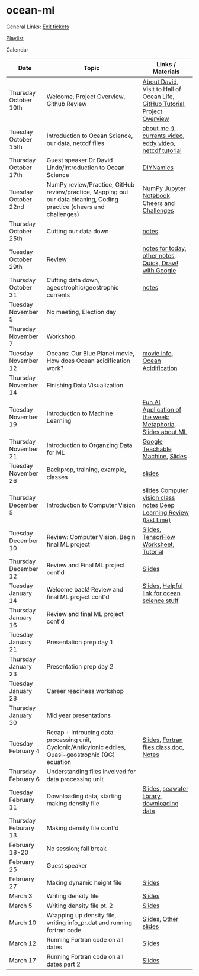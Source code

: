 # ocean-ml

General Links:
[Exit tickets](https://docs.google.com/forms/d/e/1FAIpQLSfsxnziDqgi37Dt_TLSYkIe0KuvZZAgwfX-sCrVf3oFcm8oyA/viewform?usp=sf_link)

[Playlist](https://docs.google.com/spreadsheets/d/1ZSeXgPK3O_-eN1yIHNxt3gs5BrxWRAwwLJfhDrIfHMU/edit?usp=sharing)

Calendar 

Date | Topic | Links / Materials
-----|------ | ------
Thursday October 10th | Welcome, Project Overview, Github Review | [About David](https://www.lindolab.org), Visit to Hall of Ocean Life, [GitHub Tutorial](https://github.com/madesai22/ocean-ml/blob/master/githubguide.md), [Project Overview](https://docs.google.com/presentation/d/1Bc4cwUtR7_GL2sYTmLbf_lsP73Djew41mYnsg5gxuAc/edit#slide=id.g62e1c0553b_0_103)
Tuesday October 15th | Introduction to Ocean Science, our data, netcdf files | [about me :)](https://docs.google.com/presentation/d/1NuTtptPGKhsEaT7ruuVCyc6ePzO-LdGVo63RlxZZXWM/edit?usp=sharing), [currents video](https://www.youtube.com/watch?v=p4pWafuvdrY), [eddy video](https://www.youtube.com/watch?v=LzlbaGIPAA0), [netcdf tutorial](https://github.com/madesai22/ocean-ml/blob/master/NetCDF-tutorial.ipynb)
Thursday October 17th | Guest speaker Dr David Lindo/Introduction to Ocean Science | [DIYNamics](https://diynamics.github.io/pages/about.html)
Tuesday October 22nd | NumPy review/Practice, GitHub review/practice, Mapping out our data cleaning, Coding practice (cheers and challenges) | [NumPy Jupyter Notebook](https://github.com/madesai22/ocean-ml/blob/master/NumPy_arrays.ipynb) [Cheers and Challenges](https://github.com/madesai22/ocean-ml/blob/master/Cheers%20and%20Challenges.ipynb)
Thursday October 25th | Cutting our data down | [notes](https://github.com/madesai22/ocean-ml/blob/master/cutting_data.md)
Tuesday October 29th | Review|[notes for today](https://github.com/madesai22/ocean-ml/blob/master/session-10-29/Session-10-29.md), [other notes](https://github.com/madesai22/ocean-ml/blob/master/cutting_data.md), [Quick, Draw! with Google](https://quickdraw.withgoogle.com)
Thursday October 31 | Cutting data down, ageostrophic/geostrophic currents| [notes](https://github.com/madesai22/ocean-ml/blob/master/session-10-31/session-10-31.md)
Tuesday November 5 | No meeting, Election day |
Thursday November 7 | Workshop |
Tuesday November 12 | Oceans: Our Blue Planet movie, How does Ocean acidification work? | [movie info](https://www.amnh.org/exhibitions/3d-and-2d-films/oceans-our-blue-planet), [Ocean Acidification](https://www.youtube.com/watch?v=GL7qJYKzcsk)
Thursday November 14 | Finishing Data Visualization |
Tuesday November 19| Introduction to Machine Learning | [Fun AI Application of the week: Metaphoria](https://metaphor.ga), [Slides about ML](https://docs.google.com/presentation/d/1PoBDwWU-9ubRLOZLUqNlONPtjH3_SLh552pXAvatn_c/edit?usp=sharing)
Thursday November 21 | Introduction to Organzing Data for ML | [Google Teachable Machine](https://teachablemachine.withgoogle.com), [Slides](https://docs.google.com/presentation/d/17zZ4Xcd3Jup232P5yJsE2InKG-jXf8qk7qdICPO2qt4/edit?usp=sharing)
Tuesday November 26| Backprop, training, example, classes | [slides](https://docs.google.com/presentation/d/19oal-ekXEvZxfncu_YcImDFUWOG5zqoKmFrc2nlTXg4/edit?usp=sharing)
Thursday December 5 | Introduction to Computer Vision | [slides](https://docs.google.com/presentation/d/1TL3OnbjvCvT2pGfPdSQ7qcz0JFHaHKo6cWzQkUviks8/edit?usp=sharing) [Computer vision class notes](https://docs.google.com/document/d/1LkZx2HuroXmHIjKmM_x2CFqgK5VuXSeQW8nlBcdG8pM/edit?usp=sharing) [Deep Learning Review (last time)](https://docs.google.com/document/d/1BnurLlL5buptZXF0llknjYSub46THucaekzy6OVf9Tc/edit)
Tuesday December 10 | Review: Computer Vision, Begin final ML project | [Slides](https://docs.google.com/presentation/d/1KZjJF3bKTdGUoVYhMvRYiEZxbj2L9wZ23tUCOzeqRMo/edit?usp=sharing), [TensorFlow Worksheet](https://docs.google.com/document/d/1m6jI4IqfkQncy_yTT_Yd1MpV2Tg7jJiyIZsneLxGVrs/edit?usp=sharing), [Tutorial](https://www.tensorflow.org/tutorials/images/cnn)
Thursday December 12 | Review and Final ML project cont'd | [Slides](https://docs.google.com/presentation/d/1k6fijiglXVcDb3zYEKCSmmPFUi_Izr-CHbVnuB3MObg/edit?usp=sharing)
Tuesday January 14 | Welcome back! Review and final ML project cont'd | [Slides](https://docs.google.com/presentation/d/19vikYfrhbC0rkX4MbjKYy_SGhJ8PebDgSH_SIVYalQo/edit?usp=sharing), [Helpful link for ocean science stuff](https://www.whoi.edu/know-your-ocean/ocean-topics/ocean-circulation/currents-gyres-eddies/)
Thursday January 16 | Review and final ML project cont'd | 
Tuesday January 21 | Presentation prep day 1 | 
Thursday January 23 | Presentation prep day 2 |
Tuesday January 28 | Career readiness workshop | 
Thursday January 30 | Mid year presentations |
Tuesday February 4 | Recap + Introucing data processing unit, Cyclonic/Anticylonic eddies, Quasi-geostrophic (QG) equation | [Slides](https://docs.google.com/presentation/d/1UH27w6dx-nBl7XnIJ9Wh_s2C-zm0qcIrlTRzcx1TXZ4/edit?usp=sharing), [Fortran files class doc](https://docs.google.com/spreadsheets/d/1brDQSDaTjYrFh05NRvooVGOExfQJLUtLLUybsx18Fcs/edit?usp=sharing), [Notes](https://docs.google.com/document/d/160MQVX4yKLjOXmCksRohuliIG1llqV6V1Kv2oTm5nuo/edit?usp=sharing)
Thursday February 6 | Understanding files involved for data processing unit | 
Tuesday February 11 | Downloading data, starting making density file | [Slides](https://docs.google.com/presentation/d/1lk1o4YpSVkSHYoPXDAzb4Eggr0svhm7aUax5TjnVQ7w/edit?usp=sharing), [seawater library](https://github.com/bjornaa/seawater), [downloading data](http://marine.copernicus.eu/services-portfolio/access-to-products/)
Thursday Feburary 13 | Making density file cont'd | 
February 18-20 | No session; fall break |
February 25 | Guest speaker |
February 27 | Making dynamic height file | [Slides](https://docs.google.com/presentation/d/1dik-VcBjoT5O4eYqFiQtIx9I5a4gTa-b1K2msBmLOuI/edit?usp=sharing)
March 3 | Writing density file | [Slides](https://docs.google.com/presentation/d/1QtSeS2s-9Utn-b6t4A41YOd6Aeq6yDHWvzt5C--Xa5w/edit?usp=sharing)
March 5 | Writing density file pt. 2 | [Slides](https://docs.google.com/presentation/d/1NW8Lk3s6erRCAsxFMVzUouFr6wzIpY-UOO8vglJHXzQ/edit?usp=sharing)
March 10 | Wrapping up density file, writing info_pr.dat and running fortran code | [Slides](https://docs.google.com/presentation/d/151VL51PuCEjnnX8oq3uIj9yZcYetBE83xsdw8zWoZYM/edit?usp=sharing), [Other slides](https://docs.google.com/presentation/d/1I-KBQLYDpxs4wVRxx7g2ZU5jYI095m3zm_1MFC2KDy0/edit?usp=sharing)
March 12 | Running Fortran code on all dates | [Slides](https://docs.google.com/presentation/d/1jMuMKkh6n_lKn5U_mFCzKW4vEYiaa7eFAPCIbGU5LBM/edit?usp=sharing)
March 17 | Running Fortran code on all dates part 2 | [Slides](https://docs.google.com/presentation/d/1lilAUqBbKsjI05ic71lkZT3AAou5INmoHP82jkl29S0/edit?usp=sharing)
